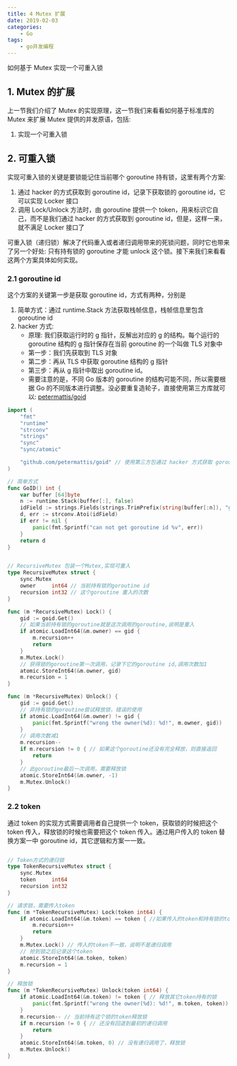 ```yaml
---
title: 4 Mutex 扩展
date: 2019-02-03
categories:
    - Go
tags:
    - go并发编程
---
```


如何基于 Mutex 实现一个可重入锁
<!-- more -->

## 1. Mutex 的扩展
上一节我们介绍了 Mutex 的实现原理，这一节我们来看看如何基于标准库的 Mutex 来扩展 Mutex 提供的并发原语，包括:
1. 实现一个可重入锁

## 2. 可重入锁
实现可重入锁的关键是要锁能记住当前哪个 goroutine 持有锁，这里有两个方案:
1. 通过 hacker 的方式获取到 goroutine id，记录下获取锁的 goroutine id，它可以实现 Locker 接口
2. 调用 Lock/Unlock 方法时，由 goroutine 提供一个 token，用来标识它自己，而不是我们通过 hacker 的方式获取到 goroutine id，但是，这样一来，就不满足 Locker 接口了

可重入锁（递归锁）解决了代码重入或者递归调用带来的死锁问题，同时它也带来了另一个好处: 只有持有锁的 goroutine 才能 unlock 这个锁。接下来我们来看看这两个方案具体如何实现。

### 2.1 goroutine id
这个方案的关键第一步是获取 goroutine id，方式有两种，分别是
1. 简单方式：通过 runtime.Stack 方法获取栈帧信息，栈帧信息里包含 goroutine id
2. hacker 方式: 
    - 原理: 我们获取运行时的 g 指针，反解出对应的 g 的结构。每个运行的 goroutine 结构的 g 指针保存在当前 goroutine 的一个叫做 TLS 对象中
    - 第一步：我们先获取到 TLS 对象
    - 第二步：再从 TLS 中获取 goroutine 结构的 g 指针
    - 第三步：再从 g 指针中取出 goroutine id。
    - 需要注意的是，不同 Go 版本的 goroutine 的结构可能不同，所以需要根据 Go 的不同版本进行调整。没必要重复造轮子，直接使用第三方库就可以: [petermattis/goid](https://github.com/petermattis/goid) 

```go
import (
	"fmt"
	"runtime"
	"strconv"
	"strings"
	"sync"
	"sync/atomic"

	"github.com/petermattis/goid" // 使用第三方包通过 hacker 方式获取 goroutine id 
)

// 简单方式
func GoID() int {
	var buffer [64]byte
	n := runtime.Stack(buffer[:], false)
	idField := strings.Fields(strings.TrimPrefix(string(buffer[:n]), "goroutine "))[0]
	d, err := strconv.Atoi(idField)
	if err != nil {
		panic(fmt.Sprintf("can not get goroutine id %v", err))
	}
	return d
}


// RecursiveMutex 包装一个Mutex,实现可重入
type RecursiveMutex struct {
    sync.Mutex
    owner     int64 // 当前持有锁的goroutine id
    recursion int32 // 这个goroutine 重入的次数
}

func (m *RecursiveMutex) Lock() {
    gid := goid.Get()
    // 如果当前持有锁的goroutine就是这次调用的goroutine,说明是重入
    if atomic.LoadInt64(&m.owner) == gid {
        m.recursion++
        return
    }
    m.Mutex.Lock()
    // 获得锁的goroutine第一次调用，记录下它的goroutine id,调用次数加1
    atomic.StoreInt64(&m.owner, gid)
    m.recursion = 1
}

func (m *RecursiveMutex) Unlock() {
    gid := goid.Get()
    // 非持有锁的goroutine尝试释放锁，错误的使用
    if atomic.LoadInt64(&m.owner) != gid {
        panic(fmt.Sprintf("wrong the owner(%d): %d!", m.owner, gid))
    }
    // 调用次数减1
    m.recursion--
    if m.recursion != 0 { // 如果这个goroutine还没有完全释放，则直接返回
        return
    }
    // 此goroutine最后一次调用，需要释放锁
    atomic.StoreInt64(&m.owner, -1)
    m.Mutex.Unlock()
}
```

### 2.2 token
通过 token 的实现方式需要调用者自己提供一个 token，获取锁的时候把这个 token 传入，释放锁的时候也需要把这个 token 传入。通过用户传入的 token 替换方案一中 goroutine id，其它逻辑和方案一一致。

```go

// Token方式的递归锁
type TokenRecursiveMutex struct {
    sync.Mutex
    token     int64
    recursion int32
}

// 请求锁，需要传入token
func (m *TokenRecursiveMutex) Lock(token int64) {
    if atomic.LoadInt64(&m.token) == token { //如果传入的token和持有锁的token一致，说明是递归调用
        m.recursion++
        return
    }
    m.Mutex.Lock() // 传入的token不一致，说明不是递归调用
    // 抢到锁之后记录这个token
    atomic.StoreInt64(&m.token, token)
    m.recursion = 1
}

// 释放锁
func (m *TokenRecursiveMutex) Unlock(token int64) {
    if atomic.LoadInt64(&m.token) != token { // 释放其它token持有的锁
        panic(fmt.Sprintf("wrong the owner(%d): %d!", m.token, token))
    }
    m.recursion-- // 当前持有这个锁的token释放锁
    if m.recursion != 0 { // 还没有回退到最初的递归调用
        return
    }
    atomic.StoreInt64(&m.token, 0) // 没有递归调用了，释放锁
    m.Mutex.Unlock()
}

```